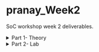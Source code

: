 # pranay_Week2
SoC workshop week 2 deliverables.
<details>
<summary>Part 1- Theory</summary>

## What is a System-on-Chip (SoC)?

A System-on-Chip (SoC) is an entire electronic system on a single piece of silicon. Rather than having numerous standalone ICs (CPU, memory, I/O, peripherals) scattered around, an SoC crowns those building blocks together in close quarters to conserve area, power and cost while enhancing performance and latency. SoCs drive everything from small sensors and wearables to smartphones and embedded appliances.


## Core components of a typical SoC

A bare minimum SoC typically has the following logical blocks:

* **CPU / processor core**
  The programmable brain. Runs software, manages peripherals, and executes OS or bare-metal tasks. Examples are small microcontrollers up to large multi-core processors.

* **Memory**

  * *On-chip RAM* for high-speed temporary storage (data/stack).
  * *ROM/Flash* for boot code and firmware.
    Memory hierarchy influences performance, boot behavior and power.

* **Peripherals & I/O**
Allows the SoC to communicate with the outside world. This helps interfacing of the SoC, with the outside world, it includes the DAC and ADC, to get the input and converting the output into analog signal which can be used by devices like speaker and monitor.

* **Interconnect / Bus / MMU**
The wiring system that lets the CPU and other controllers share data with memory and peripherals.

* **Clocking & Power**
This part manages how the chip runs and uses energy. PLLs or clock generators create the timing signals that keep all parts of the SoC in sync. Power domains divide the chip into sections that can be turned on or off independently, helping save energy. Voltage regulators ensure each block receives a stable power supply, maintaining reliable performance while reducing overall power consumption.

* **Analog & Mixed-Signal blocks (optional)**
  ADCs, DACs, PLLs — necessary when SoC needs to interface with analog world (audio, video, sensors).

* **Security & Management (optional)**
  Watchdogs, secure boot, hardware crypto, debug and test blocks. All of these are required because multiple tasks go on simultaneously, for example if a payment is going on along with a communication through the network, both these need to be protected and isolated to protect them.

---

## Why BabySoC is a good simplified learning model

BabySoC (RVMYTH + 8× PLL + 10-bit DAC) purposefully an SoC down to a manageable, hands-on scale without sacrificing vital concepts:

**Simple structure** — BabySoC uses a single RISC-V core (RVMYTH), making it easy to understand how the processor works and communicates with other parts.

**Clock and timing clarity** — The built-in PLL generates stable timing signals, helping students see how synchronized clocks keep all components working together.

**Digital–analog integration** — The 10-bit DAC converts processed digital data into analog signals, showing how digital logic can drive real-world outputs like sound or video.

**Quick experimentation** — With fewer modules, it’s easier to test, simulate, and refine the design quickly on Sky130.

**Clear learning focus** — BabySoC highlights the connection between timing, processor control, and mixed-signal operation without unnecessary complexity.


## The role of functional modelling prior to RTL & physical design

Functional modelling is in the initial stages of designing, simple representation of the system. 

Purpose and advantages:

**Design exploration**
Functional modeling allows designers to quickly try out different architectures, clock frequencies, or DAC configurations without the time and complexity of full RTL or layout design. This stage helps identify the most efficient structure for the SoC while keeping experimentation low-cost and flexible.

**Early verification**
By defining memory registers, interrupts, and communication interfaces early, both hardware and software teams can start working simultaneously. Test vectors and preliminary firmware can be developed alongside the model, ensuring smooth integration and fewer surprises later in the RTL stage.

**System behavior & tradeoffs**
Functional models make it easier to observe and measure system-level performance factors like data throughput, latency, and clock synchronization. For example, designers can test whether the CPU should wait for a DAC acknowledgment or simply poll a ready bit — helping make better architectural decisions early on.

**Co-simulation planning**
This stage identifies which components need detailed analog simulation (like PLLs, VCOs, or DAC ladders) and which can remain high-level behavioral models. It ensures a balance between simulation speed and accuracy, especially important in mixed-signal SoCs like BabySoC.

**Shorter iterations later**
Catching logic or interface issues early at the functional model level prevents rework in RTL or physical design stages. This early debugging drastically shortens the overall design cycle and improves final reliability, making the transition from model to silicon smoother and more predictable.

</details>
<details>
<summary>Part 2- Lab</summary>

## Cloning, compiling, and analysis of the output.

**Setting up the BabySoC directory**:
```bash
git clone https://github.com/manili/VSDBabySoC.git
```
cloning the VSDBabySoC directory from github

```bash
cd VSDBabySoC
make pre_synth_sim
```
This command compiles the verilog files and simulates it and further forms the .vcd files.

<img width="1107" height="351" alt="image" src="https://github.com/user-attachments/assets/9d32fae2-0ac8-4d94-a762-12df3f1feadc" />


Open the VCD file in GTKWave:
```bash
gtkwave output/pre_synth_sim/pre_synth_sim.vcd
```

## Waveform Analysis
<img width="1917" height="1072" alt="image" src="https://github.com/user-attachments/assets/88b17755-c883-4234-b0b3-cd340ffd979f" />
We get 3 outputs in our .vcd file.

1. Digital output from the core  
   - A 10-bit bus representing the processed data from the RVMYTH core.  
   - This binary data is sent to the DAC for analog conversion.  

2. Analog output (normalized)  
   - The binary output normalized to 1.  
   - Scaled according to the source voltage (`VREFH` and `VREFL`).  

3. Simulation interpretation  
   - The waveform viewer treats the analog signal as a binary wire.  
   - Values below 0.5 appear as logic 0; above 0.5 appear as logic 1.

# pll
```
always @(posedge REF) begin
   if (lastedge > 0.0) begin
      refpd = $realtime - lastedge;
      period = (refpd / 8.0);
   end
   lastedge = $realtime;
end
```
This is the snippet from the behavioural code of the pll. From this it can be observed that the clk signal has a frequency 8 times faster than the reference signal that goes into the input of the pll. We can change the frequency of the clk by making the reference signal faster or slower.
As REF clock runs, the module measures its period dynamically.

<img width="1919" height="1079" alt="image" src="https://github.com/user-attachments/assets/95e36c8b-5d86-4acf-99fb-2e14a5f674e9" />

# DAC

<img width="1619" height="334" alt="image" src="https://github.com/user-attachments/assets/4277ebd1-9e3d-48a3-8609-524d4cbd2f6c" />

* D[9:0] — a 10-bit digital input code from the processor (binary value 0–1023).
* VREFH — high reference voltage (analog high level).
* VREFL — low reference voltage (analog low level).
* OUT — resulting analog voltage output.


```
OUT = VREFL + (D / 1023) × (VREFH – VREFL)
```
The output of the processor which is 10 bit, is converted into decimal and then normalized between the analog high and low, to output it to the suitable device.

Below is the behavioural code of the DAC.
```
always @(D or EN or VREFH or VREFL) begin
   if (EN == 1'b0) begin
      OUT <= 0.0;
   end
   else if (VREFH == NaN) begin
      OUT <= NaN;
   end
   else if (VREFL == NaN) begin
      OUT <= NaN;
   end
   else if (EN == 1'b1) begin
      OUT <= VREFL + ($itor(Dext) / 1023.0) * (VREFH - VREFL);
   end
   else begin
      OUT <= NaN;
   end
end
```
NaN is used to show invalid state. NaN is assigned the value 0.0/0.0 in this code.

The behavioural code shows that it updates the output voltage dynamically, whenever the output or the analog high or low changes. Similar to how the DAC would work.

</details>
